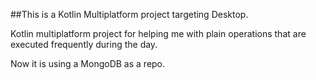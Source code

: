 ##This is a Kotlin Multiplatform project targeting Desktop.

Kotlin multiplatform project for helping me with plain operations 
that are executed frequently during the day. 

Now it is using a MongoDB as a repo.